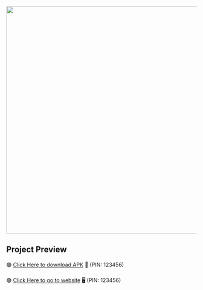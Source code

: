 <div align='center'>
  <img src='images/mix1.jpg' width=600>
</div>

## Project Preview

🟢 [Click Here to download APK](https://github.com/abhijain2472/IoT-Smart-Home-Automation/raw/master/APK/Home%20Automation.apk) 📲 (PIN: 123456)
<br><br>
🟢 [Click Here to go to website](https://iottest-7498a.firebaseapp.com) 🖥️ (PIN: 123456)
